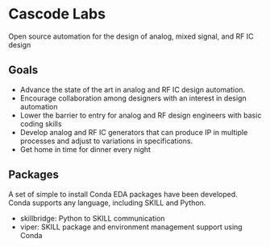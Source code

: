Cascode Labs
============
Open source automation for the design of analog, mixed signal, and RF IC design


Goals
-----
- Advance the state of the art in analog and RF IC design automation.
- Encourage collaboration among designers with an interest in design automation
- Lower the barrier to entry for analog and RF design engineers with basic coding skills
- Develop analog and RF IC generators that can produce IP in multiple processes and adjust to variations in specifications.
- Get home in time for dinner every night

Packages
--------
A set of simple to install Conda EDA packages have been developed.  
Conda supports any language, including SKILL and Python. 

- skillbridge: Python to SKILL communication
- viper: SKILL package and environment management support using Conda

